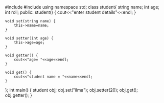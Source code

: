 #include<iostream>
#include<string>
using namespace std;
class student{
	string name;
	int age;
	int roll;
	public:
	student() {
		cout<<"enter student details"<<endl;
	}
	
	void set(string name) {
		this->name=name;
	}
	
	void setter(int age) {
		this->age=age;
	}
	
	void getter() {
		cout<<"age= "<<age<<endl; 
	}
	
	void get() {
		cout<<"student name = "<<name<<endl;
	}
};
int main() {
	student obj;
	obj.set("ilma");
	obj.setter(20);
	obj.get();
	obj.getter();
}
